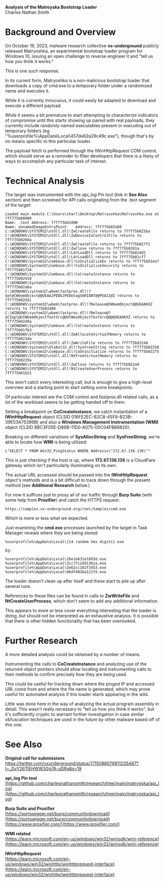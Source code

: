 **Analysis of the Matroyska Bootstrap Loader**  
Charles Nathan Smith

# Background and Overview

On October 19, 2023, malware research collective **vx-underground** publicly released Matryoshka, an experimental bootstrap loader program for Windows 10, 
issuing an open challenge to reverse engineer it and "tell us how you think it works."

This is one such response.

In its current form, Matryoshka is a non-malicious bootstrap loader that downloads a copy of cmd.exe to a temporary folder under a randomized name and executes it.

While it is currently innocuous, it could easily be adapted to download and execute a different payload.

While it seems a bit premature to start attempting to characterize indicators of compromise until this starts showing up paired with real payloads, 
they currently include randomly named executables present or executing out of temporary folders (eg. "%userprofile%\AppData\Local\457de82a29c49c.exe"), 
though that's by no means specific to this particular loader.

The payload fetch is performed through the IWinHttpRequest COM control, which should serve as a reminder to filter developers that there is a litany of ways to accomplish any particular task of interest.

# Technical Analysis

The target was instrumented with the *api_log* Pin tool (link in **See Also** section) and then screened for API calls originating from the .text segment of the target:
```
Loaded main module C:\Users\charl\Desktop\Matryoshka\Matryoshka.exe at 7ff775b00000
Name: .text	Address: 7ff775b01000
Name: unnamedImageEntryPoint	Address: 7ff775b02e08
C:\WINDOWS\SYSTEM32\ntdll.dll!ZwCreateFile returns to 7ff775b025ba
C:\WINDOWS\SYSTEM32\ntdll.dll!ZwDeviceIoControlFile returns to 7ff775b0260a
C:\WINDOWS\SYSTEM32\ntdll.dll!ZwCreateFile returns to 7ff775b027f2
C:\WINDOWS\SYSTEM32\ntdll.dll!ZwClose returns to 7ff775b0281a
C:\WINDOWS\SYSTEM32\ntdll.dll!LdrLoadDll returns to 7ff775b01dd1
C:\WINDOWS\SYSTEM32\ntdll.dll!LdrLoadDll returns to 7ff775b01cf7
C:\WINDOWS\System32\Combase.dll!CoInitializeEx returns to 7ff775b01ee7
C:\WINDOWS\System32\Combase.dll!CoInitializeSecurity returns to 7ff775b01f34
C:\WINDOWS\System32\Combase.dll!CoCreateInstance returns to 7ff775b02918
C:\WINDOWS\System32\Combase.dll!CoCreateInstance returns to 7ff775b02aba
C:\WINDOWS\system32\wbem\fastprox.dll!?Get@CWbemObject@@UEAAJPEBGJPEAUtagVARIANT@@PEAJ2@Z returns to 7ff775b02d2c
C:\WINDOWS\system32\wbem\fastprox.dll!?Release@CWbemObject@@UEAAKXZ returns to 7ff775b02d88
C:\WINDOWS\system32\wbem\fastprox.dll!?Release@?$CImpl@UIWbemObjectTextSrc@@VCWmiObjectTextSrc@@@@UEAAKXZ returns to 7ff775b02d9a
C:\WINDOWS\System32\Combase.dll!CoCreateInstance returns to 7ff775b01fb3
C:\WINDOWS\SYSTEM32\ntdll.dll!ZwAllocateVirtualMemory returns to 7ff775b021da
C:\WINDOWS\SYSTEM32\ntdll.dll!ZwWriteFile returns to 7ff775b02248
C:\WINDOWS\System32\OleAut32.dll!SysFreeString returns to 7ff775b02258
C:\WINDOWS\System32\Combase.dll!CoUninitialize returns to 7ff775b02275
C:\WINDOWS\SYSTEM32\ntdll.dll!NtFreeVirtualMemory returns to 7ff775b0229a
C:\WINDOWS\SYSTEM32\ntdll.dll!ZwClose returns to 7ff775b022a9
C:\WINDOWS\SYSTEM32\ntdll.dll!NtCreateUserProcess returns to 7ff775b01b21
```

This won't catch every interesting call, but is enough to give a high-level overview and a starting point to start setting some breakpoints.

Of particular interest are the COM control and fastprox.dll related calls, as a lot of the workload seems to be getting handed off to them.

Setting a breakpoint on **CoCreateInstance**, we catch instantiation of a **IWinHttpRequest** object (CLSID 016FE2EC-B2C8-45F8-B23B-39E53A75396B) and also a **Windows Management Instrumentation (WMI)** object (CLSID 8BC3F05E-D86B-11D0-A075-00C04FB68820).

Breaking on different variations of **SysAllocString** and **SysFreeString**, we're able to locate how **WMI** is being utilized:
```
L"SELECT * FROM Win32_PingStatus WHERE Address=\"172.67.136.136\""
```

This is just checking if the host is up, where **172.67.136.136** is a CloudFare gateway which isn't particularly illuminating on its own.

The actual URL accessed should be passed into the **IWinHttpRequest** object's methods and is a bit difficult to track down through the present method (see **Additional Research** below.)

For now it suffices just to proxy all of our traffic through **Burp Suite** (with some help from **Proxifier**) and catch the HTTPS request:
```
https://samples.vx-underground.org/root/Samples/cmd.exe
```

Which is more or less what we expected.

Just examining the **cmd.exe** processes launched by the target in Task Manager reveals where they are being stored:
```
%userprofile%\AppData\Local\[14 random hex digits].exe

Eg:

%userprofile%\AppData\Local\2be1e631e1893d.exe
%userprofile%\AppData\Local\3cc77c2d91361a.exe
%userprofile%\AppData\Local\5e62cc102f3d53.exe
%userprofile%\AppData\Local\06df402ba121fd.exe
```

The loader doesn't clean up after itself and these start to pile up after several runs.

References to these files can be found in calls to **ZwWriteFile** and **NtCreateUserProcess**, which don't seem to add any additional information.

This appears to more or less cover everything interesting that the loader is doing, but should not be interpreted as an exhaustive analysis.  It is possible that there is other hidden functionality that has been overlooked.

# Further Research

A more detailed analysis could be obtained by a number of means.

Instrumenting the calls to **CoCreateInstance** and analyzing use of the returned object pointers should allow 
locating and instrumenting calls to their methods to confirm precisely how they are being used.

This could be useful for tracking down where the pinged IP and accessed URL come from and where the file name is generated, 
which may prove useful for automated analysis if this loader starts appearing in the wild.

Little was done here in the way of analyzing the actual program assembly in detail.  This wasn't really necessary to "tell us how you think it works", but it's sufficiently cryptic to warrant further investigation in case similar obfuscation techniques are used in the future by other malware based off of this one.

# See Also

**Original call for submissions**  
[https://twitter.com/vxunderground/status/1715088076811235487?t=_GvY26TtEHWW3Gg7A-uDRg&s=19
](https://twitter.com/vxunderground/status/1715088076811235487?t=_GvY26TtEHWW3Gg7A-uDRg&s=19
)

**api_log Pin tool**  
[https://github.com/charlesnathansmith/research/tree/main/matryoska/api_log](https://github.com/charlesnathansmith/research/tree/main/matryoska/api_log)

**Burp Suite and Proxifier**  
[https://portswigger.net/burp/communitydownload](https://portswigger.net/burp/communitydownload)  
[https://www.proxifier.com/](https://www.proxifier.com/)

**WMI related**  
[https://learn.microsoft.com/en-us/windows/win32/wmisdk/wmi-reference](https://learn.microsoft.com/en-us/windows/win32/wmisdk/wmi-reference)

**IWinHttpRequest**  
[https://learn.microsoft.com/en-us/windows/win32/winhttp/iwinhttprequest-interface](https://learn.microsoft.com/en-us/windows/win32/winhttp/iwinhttprequest-interface)
